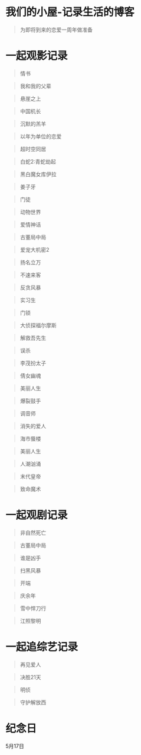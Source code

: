 # 我们的小屋-记录生活的博客

> 为即将到来的恋爱一周年做准备

# 一起观影记录

>情书

>我和我的父辈

>悬崖之上

>中国机长

>沉默的羔羊

>以年为单位的恋爱

>超时空同居

>白蛇2:青蛇劫起

>黑白魔女库伊拉

>姜子牙

>门徒

>动物世界

>爱情神话

>古董局中局

>爱宠大机密2

>扬名立万

>不速来客

>反贪风暴

>实习生

>门锁

>大侦探福尔摩斯

>解救吾先生

>误杀

>李茂扮太子

>倩女幽魂

>美丽人生

>爆裂鼓手

>调音师

>消失的爱人

>海市蜃楼

>美丽人生

>人潮汹涌

>末代皇帝

>致命魔术


# 一起观剧记录

>非自然死亡

>古董局中局

>谁是凶手

>扫黑风暴

>开端

>庆余年

>雪中悍刀行

>江照黎明

# 一起追综艺记录

>再见爱人

>决胜21天

>明侦

>守护解放西

# 纪念日
5月17日
